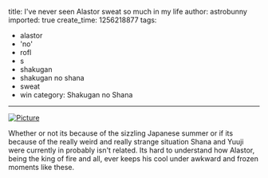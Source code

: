 title: I've never seen Alastor sweat so much in my life
author: astrobunny
imported: true
create_time: 1256218877
tags:
- alastor
- 'no'
- rofl
- s
- shakugan
- shakugan no shana
- sweat
- win
category: Shakugan no Shana
---
 [![](wp-uploads/2009/10/wpid-shanaS_5-500x281.jpg "Picture")](/images/wp-uploads/2009/10/wpid-shanaS_5.jpg)  
  
Whether or not its because of the sizzling Japanese summer or if its because of the really weird and really strange situation Shana and Yuuji were currently in probably isn't related. Its hard to understand how Alastor, being the king of fire and all, ever keeps his cool under awkward and frozen moments like these.